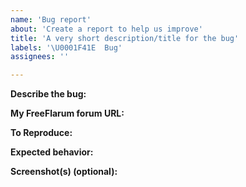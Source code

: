 ```yaml
---
name: 'Bug report'
about: 'Create a report to help us improve'
title: 'A very short description/title for the bug'
labels: '\U0001F41E  Bug'
assignees: ''

---
```


<!-- Text in these blocks, or in [//]: # "these" will NOT be
visible in the issue. They are just comments to guide you through
the issue creation process. Please, do not type anything in them.
You can also remove them, if you want. -->


**Describe the bug:**

[//]: # "Replace this line with a clear and concise description of what the bug is, or start writing below it."

**My FreeFlarum forum URL:**

[//]: # "For example, https://x.freeflarum.com where 'x' is your forum name."

**To Reproduce:**

<!-- Brief and clear steps to reproduce the behavior, for example:
1. Go to '...'
2. Click on '...'
3. Look at '...'
4. See the error. -->

**Expected behavior:**

[//]: # "A clear and concise description of what you expected to happen."

**Screenshot(s) (optional):**

[//]: # "If applicable, add screenshot(s) to help explain your problem."
